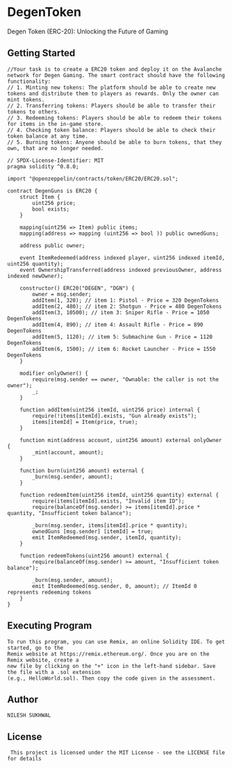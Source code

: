# DegenToken
Degen Token (ERC-20): Unlocking the Future of Gaming

    
## Getting Started
```
//Your task is to create a ERC20 token and deploy it on the Avalanche network for Degen Gaming. The smart contract should have the following functionality:
// 1. Minting new tokens: The platform should be able to create new tokens and distribute them to players as rewards. Only the owner can mint tokens.
// 2. Transferring tokens: Players should be able to transfer their tokens to others.
// 3. Redeeming tokens: Players should be able to redeem their tokens for items in the in-game store.
// 4. Checking token balance: Players should be able to check their token balance at any time.
// 5. Burning tokens: Anyone should be able to burn tokens, that they own, that are no longer needed.

// SPDX-License-Identifier: MIT
pragma solidity ^0.8.0;

import "@openzeppelin/contracts/token/ERC20/ERC20.sol";

contract DegenGuns is ERC20 {
    struct Item {
        uint256 price;
        bool exists;
    }

    mapping(uint256 => Item) public items;
    mapping(address => mapping (uint256 => bool )) public ownedGuns;

    address public owner;

    event ItemRedeemed(address indexed player, uint256 indexed itemId, uint256 quantity);
    event OwnershipTransferred(address indexed previousOwner, address indexed newOwner);

    constructor() ERC20("DEGEN", "DGN") {
        owner = msg.sender;
        addItem(1, 320); // item 1: Pistol - Price = 320 DegenTokens
        addItem(2, 480); // item 2: Shotgun - Price = 480 DegenTokens
        addItem(3, 10500); // item 3: Sniper Rifle - Price = 1050 DegenTokens
        addItem(4, 890); // item 4: Assault Rifle - Price = 890 DegenTokens
        addItem(5, 1120); // item 5: Submachine Gun - Price = 1120 DegenTokens
        addItem(6, 1500); // item 6: Rocket Launcher - Price = 1550 DegenTokens
    }

    modifier onlyOwner() {
        require(msg.sender == owner, "Ownable: the caller is not the owner");
        _;
    }

    function addItem(uint256 itemId, uint256 price) internal {
        require(!items[itemId].exists, "Gun already exists");
        items[itemId] = Item(price, true);
    }

    function mint(address account, uint256 amount) external onlyOwner {
        _mint(account, amount);
    }

    function burn(uint256 amount) external {
        _burn(msg.sender, amount);
    }

    function redeemItem(uint256 itemId, uint256 quantity) external {
        require(items[itemId].exists, "Invalid item ID");
        require(balanceOf(msg.sender) >= items[itemId].price * quantity, "Insufficient token balance");

        _burn(msg.sender, items[itemId].price * quantity);
        ownedGuns [msg.sender] [itemId] = true;
        emit ItemRedeemed(msg.sender, itemId, quantity);
    }

    function redeemTokens(uint256 amount) external {
        require(balanceOf(msg.sender) >= amount, "Insufficient token balance");

        _burn(msg.sender, amount);
        emit ItemRedeemed(msg.sender, 0, amount); // ItemId 0 represents redeeming tokens
    }
}
```
## Executing Program 
    To run this program, you can use Remix, an online Solidity IDE. To get started, go to the 
    Remix website at https://remix.ethereum.org/. Once you are on the Remix website, create a 
    new file by clicking on the "+" icon in the left-hand sidebar. Save the file with a .sol extension 
    (e.g., HelloWorld.sol). Then copy the code given in the assessment.

## Author 
    NILESH SUKHWAL

## License
     This project is licensed under the MIT License - see the LICENSE file for details

